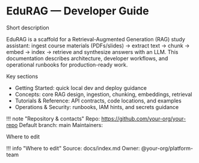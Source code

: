 # EduRAG — Developer Guide

Short description

EduRAG is a scaffold for a Retrieval-Augmented Generation (RAG) study assistant: ingest course materials (PDFs/slides) → extract text → chunk → embed → index → retrieve and synthesize answers with an LLM. This documentation describes architecture, developer workflows, and operational runbooks for production-ready work.

Key sections

- Getting Started: quick local dev and deploy guidance
- Concepts: core RAG design, ingestion, chunking, embeddings, retrieval
- Tutorials & Reference: API contracts, code locations, and examples
- Operations & Security: runbooks, IAM hints, and secrets guidance

!!! note "Repository & contacts"
    Repo: https://github.com/your-org/your-repo
    Default branch: main
    Maintainers: <!-- TODO: add CODEOWNERS entries -->

Where to edit

!!! info "Where to edit"
    Source: docs/index.md
    Owner: @your-org/platform-team
